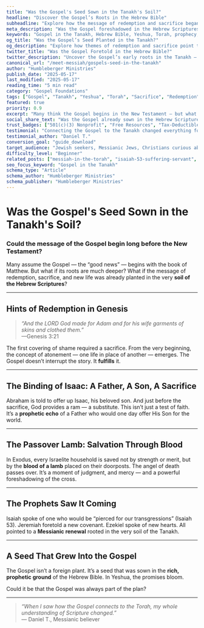 ```yaml
---
title: "Was the Gospel's Seed Sown in the Tanakh's Soil?"
headline: "Discover the Gospel’s Roots in the Hebrew Bible"
subheadline: "Explore how the message of redemption and sacrifice began in Genesis and bloomed in Yeshua"
meta_description: "Was the Gospel foreshadowed in the Hebrew Scriptures? Discover the redemptive thread from Genesis to Isaiah."
keywords: "Gospel in the Tanakh, Hebrew Bible, Yeshua, Torah, prophecy, messianic roots"
og_title: "Was the Gospel’s Seed Planted in the Tanakh?"
og_description: "Explore how themes of redemption and sacrifice point to Yeshua, even from Genesis onward."
twitter_title: "Was the Gospel Foretold in the Hebrew Bible?"
twitter_description: "Uncover the Gospel’s early roots in the Tanakh — from Adam to Isaiah."
canonical_url: "/meet-messiah/gospels-seed-in-the-tanakh"
author: "Humbleberger Ministries"
publish_date: "2025-05-17"
last_modified: "2025-05-17"
reading_time: "5 min read"
category: "Gospel Foundations"
tags: ["Gospel", "Tanakh", "Yeshua", "Torah", "Sacrifice", "Redemption"]
featured: true
priority: 0.9
excerpt: "Many think the Gospel begins in the New Testament — but what if its roots are planted in the Torah?"
social_share_text: "Was the Gospel already sown in the Hebrew Scriptures? Explore the answer for yourself."
trust_badges: ["501(c)(3) Nonprofit", "Free Resources", "Tax-Deductible Giving"]
testimonial: "Connecting the Gospel to the Tanakh changed everything for me."
testimonial_author: "Daniel T."
conversion_goal: "guide_download"
target_audience: "Jewish seekers, Messianic Jews, Christians curious about the Old Testament"
difficulty_level: "Beginner"
related_posts: ["messiah-in-the-torah", "isaiah-53-suffering-servant", "yeshua-in-hebrew-scriptures"]
seo_focus_keyword: "Gospel in the Tanakh"
schema_type: "Article"
schema_author: "Humbleberger Ministries"
schema_publisher: "Humbleberger Ministries"
---
```


# Was the Gospel's Seed Sown in the Tanakh's Soil?

### Could the message of the Gospel begin long before the New Testament?

Many assume the Gospel — the “good news” — begins with the book of Matthew. But what if its roots are much deeper? What if the message of redemption, sacrifice, and new life was already planted in the very **soil of the Hebrew Scriptures**?

---

## Hints of Redemption in Genesis

> _“And the LORD God made for Adam and for his wife garments of skins and clothed them.”_  
> —Genesis 3:21

The first covering of shame required a sacrifice. From the very beginning, the concept of atonement — one life in place of another — emerges. The Gospel doesn’t interrupt the story. It **fulfills** it.

---

## The Binding of Isaac: A Father, A Son, A Sacrifice

Abraham is told to offer up Isaac, his beloved son. And just before the sacrifice, God provides a ram — a substitute. This isn’t just a test of faith. It’s a **prophetic echo** of a Father who would one day offer His Son for the world.

---

## The Passover Lamb: Salvation Through Blood

In Exodus, every Israelite household is saved not by strength or merit, but by the **blood of a lamb** placed on their doorposts. The angel of death passes over. It’s a moment of judgment, and mercy — and a powerful foreshadowing of the cross.

---

## The Prophets Saw It Coming

Isaiah spoke of one who would be “pierced for our transgressions” (Isaiah 53). Jeremiah foretold a new covenant. Ezekiel spoke of new hearts. All pointed to a **Messianic renewal** rooted in the very soil of the Tanakh.

---

## A Seed That Grew Into the Gospel

The Gospel isn’t a foreign plant. It’s a seed that was sown in the **rich, prophetic ground** of the Hebrew Bible. In Yeshua, the promises bloom.

Could it be that the Gospel was always part of the plan?

---

> _“When I saw how the Gospel connects to the Torah, my whole understanding of Scripture changed.”_  
> — Daniel T., Messianic believer
